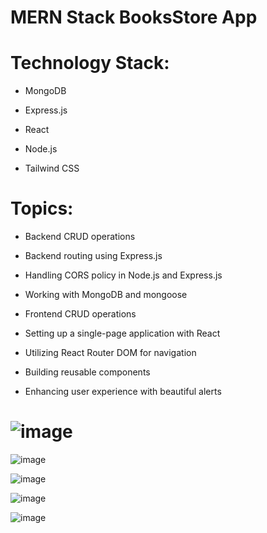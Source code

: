 # MERN Stack BooksStore App

# Technology Stack:

- MongoDB

- Express.js

- React

- Node.js

- Tailwind CSS

# Topics:

- Backend CRUD operations

- Backend routing using Express.js

- Handling CORS policy in Node.js and Express.js

- Working with MongoDB and mongoose

- Frontend CRUD operations

- Setting up a single-page application with React

- Utilizing React Router DOM for navigation

- Building reusable components

- Enhancing user experience with beautiful alerts


# ![image](https://github.com/VaidasMakstutis/mern-stack-bookstore-app/assets/86912050/eb4b0cea-9713-4a21-bd04-26f75f61221f)

![image](https://github.com/VaidasMakstutis/mern-stack-bookstore-app/assets/86912050/9651839d-4c8f-41b5-a254-74453590e045)

![image](https://github.com/VaidasMakstutis/mern-stack-bookstore-app/assets/86912050/7af28913-9e2b-41ca-96fe-625441d622f3)

![image](https://github.com/VaidasMakstutis/mern-stack-bookstore-app/assets/86912050/1b85d3fc-99e5-4a13-90e1-6906be878bab)

![image](https://github.com/VaidasMakstutis/mern-stack-bookstore-app/assets/86912050/5fba8847-8601-40cc-b6d2-17a2b4cd181a)


